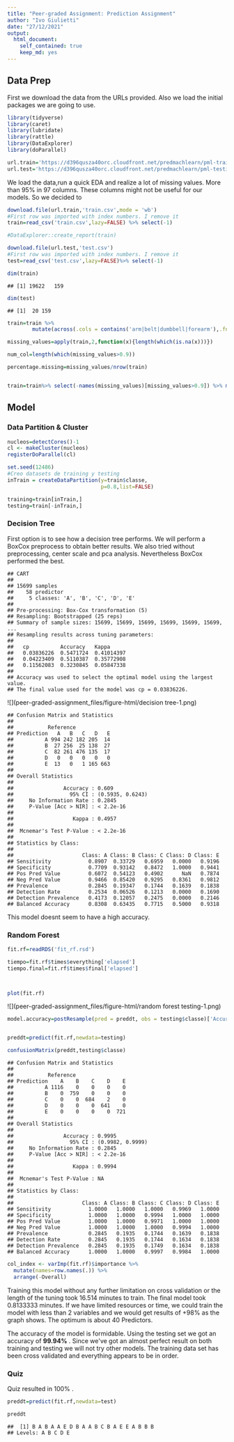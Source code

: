 ```yaml
---
title: "Peer-graded Assignment: Prediction Assignment"
author: "Ivo Giulietti"
date: "27/12/2021"
output:
  html_document:
    self_contained: true
    keep_md: yes
---
```




## Data Prep

First we download the data from the URLs provided. Also we load the initial packages we are going to use. 


```r
library(tidyverse)
library(caret)
library(lubridate)
library(rattle)
library(DataExplorer)
library(doParallel)

url.train='https://d396qusza40orc.cloudfront.net/predmachlearn/pml-training.csv'
url.test='https://d396qusza40orc.cloudfront.net/predmachlearn/pml-testing.csv'
```

We load the data,run a quick EDA and realize a lot of missing values. More than 95% in 97 columns. These columns might not be useful for our models. So we decided to  


```r
download.file(url.train,'train.csv',mode = 'wb')
#First row was imported with index numbers. I remove it 
train=read_csv('train.csv',lazy=FALSE) %>% select(-1) 

#DataExplorer::create_report(train)

download.file(url.test,'test.csv')
#First row was imported with index numbers. I remove it 
test=read_csv('test.csv',lazy=FALSE)%>% select(-1) 

dim(train)
```

```
## [1] 19622   159
```

```r
dim(test)
```

```
## [1]  20 159
```

```r
train=train %>% 
        mutate(across(.cols = contains('arm|belt|dumbbell|forearm'),.fns = ~as.numeric))

missing_values=apply(train,2,function(x){length(which(is.na(x)))})

num_col=length(which(missing_values>0.9))

percentage.missing=missing_values/nrow(train)


train=train%>% select(-names(missing_values)[missing_values>0.9]) %>% mutate(classe=as.factor(classe))
```

## Model

### Data Partition & Cluster


```r
nucleos=detectCores()-1
cl <- makeCluster(nucleos)
registerDoParallel(cl)

set.seed(12486)
#Creo datasets de training y testing
inTrain = createDataPartition(y=train$classe,
                              p=0.8,list=FALSE)

training=train[inTrain,]
testing=train[-inTrain,]
```


### Decision Tree

First option is to see how a decision tree performs. We will perform a BoxCox preprocess to obtain better results. We also tried without preprocessing, center scale and pca analysis. Nevertheless BoxCox performed the best. 


```
## CART 
## 
## 15699 samples
##    58 predictor
##     5 classes: 'A', 'B', 'C', 'D', 'E' 
## 
## Pre-processing: Box-Cox transformation (5) 
## Resampling: Bootstrapped (25 reps) 
## Summary of sample sizes: 15699, 15699, 15699, 15699, 15699, 15699, ... 
## Resampling results across tuning parameters:
## 
##   cp          Accuracy   Kappa     
##   0.03836226  0.5471724  0.41014397
##   0.04223409  0.5110387  0.35772908
##   0.11562083  0.3230845  0.05847338
## 
## Accuracy was used to select the optimal model using the largest value.
## The final value used for the model was cp = 0.03836226.
```

![](peer-graded-assignment_files/figure-html/decision tree-1.png)<!-- -->

```
## Confusion Matrix and Statistics
## 
##           Reference
## Prediction   A   B   C   D   E
##          A 994 242 182 205  14
##          B  27 256  25 138  27
##          C  82 261 476 135  17
##          D   0   0   0   0   0
##          E  13   0   1 165 663
## 
## Overall Statistics
##                                           
##                Accuracy : 0.609           
##                  95% CI : (0.5935, 0.6243)
##     No Information Rate : 0.2845          
##     P-Value [Acc > NIR] : < 2.2e-16       
##                                           
##                   Kappa : 0.4957          
##                                           
##  Mcnemar's Test P-Value : < 2.2e-16       
## 
## Statistics by Class:
## 
##                      Class: A Class: B Class: C Class: D Class: E
## Sensitivity            0.8907  0.33729   0.6959   0.0000   0.9196
## Specificity            0.7709  0.93142   0.8472   1.0000   0.9441
## Pos Pred Value         0.6072  0.54123   0.4902      NaN   0.7874
## Neg Pred Value         0.9466  0.85420   0.9295   0.8361   0.9812
## Prevalence             0.2845  0.19347   0.1744   0.1639   0.1838
## Detection Rate         0.2534  0.06526   0.1213   0.0000   0.1690
## Detection Prevalence   0.4173  0.12057   0.2475   0.0000   0.2146
## Balanced Accuracy      0.8308  0.63435   0.7715   0.5000   0.9318
```

 This model doesnt seem to have a high accuracy. 
 
### Random Forest 





```r
fit.rf=readRDS('fit_rf.rsd')

tiempo=fit.rf$times$everything['elapsed']
tiempo.final=fit.rf$times$final['elapsed']



plot(fit.rf)
```

![](peer-graded-assignment_files/figure-html/random forest testing-1.png)<!-- -->

```r
model.accuracy=postResample(pred = preddt, obs = testing$classe)['Accuracy']


preddt=predict(fit.rf,newdata=testing)

confusionMatrix(preddt,testing$classe)
```

```
## Confusion Matrix and Statistics
## 
##           Reference
## Prediction    A    B    C    D    E
##          A 1116    0    0    0    0
##          B    0  759    0    0    0
##          C    0    0  684    2    0
##          D    0    0    0  641    0
##          E    0    0    0    0  721
## 
## Overall Statistics
##                                           
##                Accuracy : 0.9995          
##                  95% CI : (0.9982, 0.9999)
##     No Information Rate : 0.2845          
##     P-Value [Acc > NIR] : < 2.2e-16       
##                                           
##                   Kappa : 0.9994          
##                                           
##  Mcnemar's Test P-Value : NA              
## 
## Statistics by Class:
## 
##                      Class: A Class: B Class: C Class: D Class: E
## Sensitivity            1.0000   1.0000   1.0000   0.9969   1.0000
## Specificity            1.0000   1.0000   0.9994   1.0000   1.0000
## Pos Pred Value         1.0000   1.0000   0.9971   1.0000   1.0000
## Neg Pred Value         1.0000   1.0000   1.0000   0.9994   1.0000
## Prevalence             0.2845   0.1935   0.1744   0.1639   0.1838
## Detection Rate         0.2845   0.1935   0.1744   0.1634   0.1838
## Detection Prevalence   0.2845   0.1935   0.1749   0.1634   0.1838
## Balanced Accuracy      1.0000   1.0000   0.9997   0.9984   1.0000
```

```r
col_index <- varImp(fit.rf)$importance %>% 
  mutate(names=row.names(.)) %>%
  arrange(-Overall)
```

Training this model without any further limitation on cross validation or the length of the tuning took 16.514 minutes to train. The final model took 0.8133333 minutes. If we have limited resources or time, we could train the model with less than 2 variables and we would get results of +98% as the graph shows. The optimum is about 40 Predictors. 

The accuracy of the model is formidable. Using the testing set we got an accuracy of  **99.94%** . Since we've got an almost perfect result on both training and testing we will not try other models. The training data set has been cross validated and everything appears to be in order. 

### Quiz 


Quiz resulted in 100% . 

```r
preddt=predict(fit.rf,newdata=test)

preddt
```

```
##  [1] B A B A A E D B A A B C B A E E A B B B
## Levels: A B C D E
```


